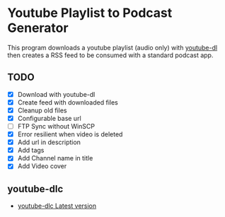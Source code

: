 # Youtube Playlist to Podcast Generator

This program downloads a youtube playlist (audio only) with [youtube-dl](https://github.com/ytdl-org/youtube-dl) then creates a RSS feed to be consumed with a standard podcast app.

## TODO

- [x] Download with youtube-dl
- [x] Create feed with downloaded files
- [x] Cleanup old files
- [x] Configurable base url
- [ ] FTP Sync without WinSCP
- [x] Error resilient when video is deleted
- [x] Add url in description
- [x] Add tags
- [x] Add Channel name in title
- [x] Add Video cover

## youtube-dlc

- [youtube-dlc Latest version](https://github.com/blackjack4494/yt-dlc/releases/latest)
